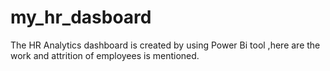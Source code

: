 # my_hr_dasboard
 The HR Analytics dashboard is created by using Power Bi tool ,here are the work and attrition of employees is mentioned.
